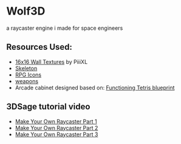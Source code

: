 # Wolf3D

a raycaster engine i made for space engineers

## Resources Used:

* [16x16 Wall Textures](https://piiixl.itch.io/textures) by PiiiXL
* [Skeleton](https://snoblin.itch.io/pixel-rpg-skeleton-free)
* [RPG Icons](https://douteigami.itch.io/16x16-tiles)
* [weapons](https://www.spriters-resource.com/pc_computer/wolfenstein3d/)
* Arcade cabinet designed based on: [Functioning Tetris blueprint](https://steamcommunity.com/sharedfiles/filedetails/?id=2906631630)

## 3DSage tutorial video

* [Make Your Own Raycaster Part 1](https://youtu.be/gYRrGTC7GtA?si=JlvFfnrZOTlEYr-i)
* [Make Your Own Raycaster Part 2](https://youtu.be/PC1RaETIx3Y?si=1UbWhBpKVFv5J74T)
* [Make Your Own Raycaster Part 3](https://youtu.be/w0Bm4IA-Ii8?si=IZkm6Q6MN7vZl3V_)
